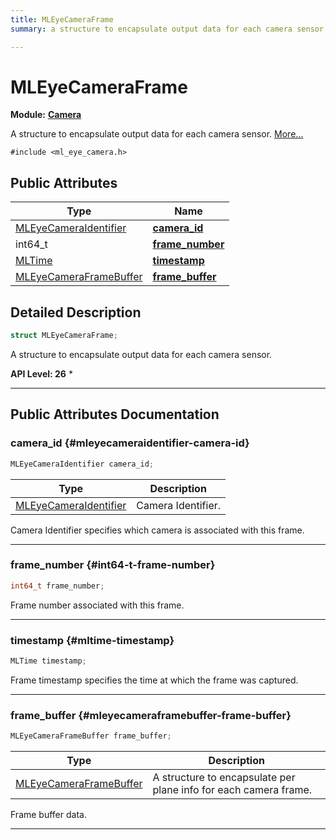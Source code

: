 ```yaml
---
title: MLEyeCameraFrame
summary: a structure to encapsulate output data for each camera sensor. 

---
```


# MLEyeCameraFrame

**Module:** **[Camera](/api-ref/api/Modules/group___camera/group___camera.md)**



A structure to encapsulate output data for each camera sensor.  [More...](#detailed-description)


`#include <ml_eye_camera.h>`

## Public Attributes

| Type           | Name           |
| -------------- | -------------- |
| [MLEyeCameraIdentifier](/api-ref/api/Modules/group___camera/group___camera.md#enums-mleyecameraidentifier) | **[camera_id](/api-ref/api/Modules/group___camera/struct_m_l_eye_camera_frame.md#mleyecameraidentifier-camera-id)**  |
| int64_t | **[frame_number](/api-ref/api/Modules/group___camera/struct_m_l_eye_camera_frame.md#int64-t-frame-number)**  |
| [MLTime](/api-ref/api/Modules/group___common/group___common.md#int64-t-mltime) | **[timestamp](/api-ref/api/Modules/group___camera/struct_m_l_eye_camera_frame.md#mltime-timestamp)**  |
| [MLEyeCameraFrameBuffer](/api-ref/api/Modules/group___camera/struct_m_l_eye_camera_frame_buffer.md) | **[frame_buffer](/api-ref/api/Modules/group___camera/struct_m_l_eye_camera_frame.md#mleyecameraframebuffer-frame-buffer)**  |

## Detailed Description

```cpp
struct MLEyeCameraFrame;
```

A structure to encapsulate output data for each camera sensor. 




**API Level:
 26**
  * 




-----------
## Public Attributes Documentation

### camera_id {#mleyecameraidentifier-camera-id}

```cpp
MLEyeCameraIdentifier camera_id;
```



| Type | Description |
|--|--|
| [MLEyeCameraIdentifier](/api-ref/api/Modules/group___camera/group___camera.md#enums-mleyecameraidentifier) | Camera Identifier.  |


Camera Identifier specifies which camera is associated with this frame. 





-----------

### frame_number {#int64-t-frame-number}

```cpp
int64_t frame_number;
```


Frame number associated with this frame. 





-----------

### timestamp {#mltime-timestamp}

```cpp
MLTime timestamp;
```


Frame timestamp specifies the time at which the frame was captured. 





-----------

### frame_buffer {#mleyecameraframebuffer-frame-buffer}

```cpp
MLEyeCameraFrameBuffer frame_buffer;
```



| Type | Description |
|--|--|
| [MLEyeCameraFrameBuffer](/api-ref/api/Modules/group___camera/struct_m_l_eye_camera_frame_buffer.md) | A structure to encapsulate per plane info for each camera frame.  |


Frame buffer data. 





-----------

